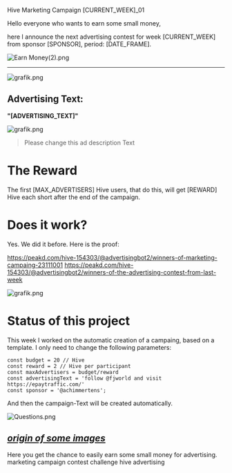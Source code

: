 Hive Marketing Campaign [CURRENT_WEEK]_01

Hello everyone who wants to earn some small money,

here I announce the next advertising contest for week [CURRENT_WEEK] from sponsor [SPONSOR], period: [DATE_FRAME].

![Earn Money(2).png](https://files.peakd.com/file/peakd-hive/achimmertens/AKAr2pK3Nw7DhpREEcx2yQ1dSe3BQ4KKDFLKAWjNL9Ni952afaaKuqX68gTapsB.png)

---

![grafik.png](https://files.peakd.com/file/peakd-hive/advertisingbot2/23zbKpafXUuXqcgN1UqE4ELLLjBk6HWR7VCHXMBWeuuhHvjVr9V26Vu632H51AX3QEB1Q.png)

## Advertising Text:
**"[ADVERTISING_TEXT]"**

![grafik.png](https://files.peakd.com/file/peakd-hive/advertisingbot2/EpnDF7XjUzRvHbukYSaPzgLofEeP2bKekjBmuA9oo8mHW8BAv1i1sGfdg5fHShUuuSn.png)

> Please change this ad description Text


# The Reward

The first [MAX_ADVERTISERS] Hive users, that do this, will get [REWARD] Hive each short after the end of the campaign.


# Does it work?
Yes. We did it before. Here is the proof:

https://peakd.com/hive-154303/@advertisingbot2/winners-of-marketing-campaing-23111001
https://peakd.com/hive-154303/@advertisingbot2/winners-of-the-advertising-contest-from-last-week


![grafik.png](https://files.peakd.com/file/peakd-hive/advertisingbot2/23vrtfBe9soddee9UwH688PMyJYa2GjTPDpiV9s9mAwMHwp7AWurWJanpDDMtpQJx9z89.png)

# Status of this project

This week I worked on the automatic creation of a campaing, based on a template. I only need to change the following parameters: 
```
const budget = 20 // Hive
const reward = 2 // Hive per participant
const maxAdvertisers = budget/reward
const advertisingText = 'follow @fjworld and visit https://epaytraffic.com/'
const sponsor = '@achimmertens';
```

And then the campaign-Text will be created automatically.

![Questions.png](https://files.peakd.com/file/peakd-hive/achimmertens/AKKRqJt1qnuNodPEACGiuC9iauEfvSWwo3w9ACbwELDzPg5VpvwJCsfsA8ptwYH.png)

*[origin of some images](https://photofunia.com/)*
---


Here you get the chance to easily earn some small money for advertising.
marketing campaign contest challenge hive advertising